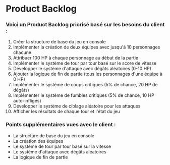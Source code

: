 # Product Backlog

### Voici un Product Backlog priorisé basé sur les besoins du client :

1. Créer la structure de base du jeu en console
2. Implémenter la création de deux équipes avec jusqu'à 10 personnages chacune
3. Attribuer 100 HP à chaque personnage au début de la partie
4. Implémenter le système de tour par tour basé sur le score de vitesse
5. Développer le système d'attaque avec dégâts aléatoires (0-10 HP)
6. Ajouter la logique de fin de partie (tous les personnages d'une équipe à 0 HP)
7. Implémenter le système de coups critiques (5% de chance, 20 HP de dégâts)
8. Implémenter le système de fumbles critiques (5% de chance, 10 HP auto-infligés)
9. Développer le système de ciblage aléatoire pour les attaques
10. Afficher les résultats de chaque tour et l'état du jeu

### Points supplémentaires vues avec le client :
  - La structure de base du jeu en console
  - La création des équipes
  - Le système de tour par tour basé sur la vitesse
  - Le système d'attaque avec dégâts aléatoires
  - La logique de fin de partie